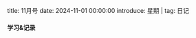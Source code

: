 title: 11月号
date: 2024-11-01 00:00:00
introduce: 星期 | 
tag: 日记

<h4 align="center"></h4>

<p align="center"></p>
<p align="center"></p>
<p align="center"></p>
<p align="center"></p>
<p align="center"></p>

#### 学习&记录
